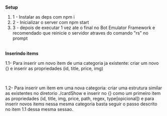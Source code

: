 <strong>Setup</strong>
<br/>
<ol>
<li> 1 - Instalar as deps com npm i </li>
<li> 2 - Inicializar o server com npm start </li>
<li> 3 - depois de executar 1 vez ate o final no Bot Emulator Framework e recomendado que reinicie o servidor atraves do comando "rs" no prompt </li>
</ol>
<br/>
<strong>Inserindo items</strong>
<p>
    1.1- Para inserir um novo item de uma categoria ja existente:
        criar um novo {} e inserir as propriedades (id, title, price, img)
</p>
<br/>
<p>
    1.2- Para inserir um item em uma nova categoria: 
        criar uma estrutura similar as existentes no diretorio ./cardShow e inserir no {} como um primeiro item as propriedades (id, title, img, price, path, regex, type[opicional]) e para inserir novos items nessa mesma categoria basta seguir o passo descrito no item 1.1 dessa mesma sessao.
</p>